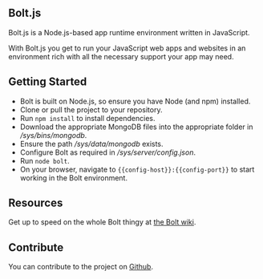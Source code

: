 ## Bolt.js

Bolt.js is a Node.js-based app runtime environment written in JavaScript.

With Bolt.js you get to run your JavaScript web apps and websites in an environment rich with all the necessary support your app may need.

## Getting Started

* Bolt is built on Node.js, so ensure you have Node (and npm) installed.
* Clone or pull the project to your repository.
* Run <code>npm install</code> to install dependencies.
* Download the appropriate MongoDB files into the appropriate folder in */sys/bins/mongodb*.
* Ensure the path */sys/data/mongodb* exists.
* Configure Bolt as required in */sys/server/config.json*.
* Run <code>node bolt</code>.
* On your browser, navigate to <code>{{config-host}}:{{config-port}}</code> to start working in the Bolt environment.

## Resources
Get up to speed on the whole Bolt thingy at [the Bolt wiki](https://github.com/Chieze-Franklin/Bolt.js/wiki).

## Contribute

You can contribute to the project on [Github](https://github.com/Chieze-Franklin/Bolt.js).